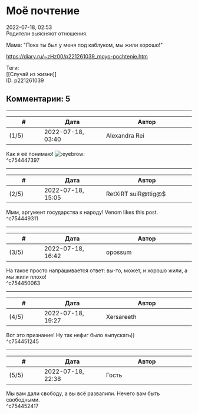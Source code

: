 Моё почтение
============

  
2022-07-18, 02:53  
 Родители выясняют отношения.   
   
 Мама: "Пока ты был у меня под каблуком, мы жили хорошо!"   
  
<https://diary.ru/~zHz00/p221261039_moyo-pochtenie.htm>  
  
Теги:  
[[Случай из жизни]]  
ID: p221261039  


Комментарии: 5
--------------

  


---



|         #         |              Дата              |                     Автор                     |           ID           |
| --- | --- | --- | --- |
| (1/5) | 2022-07-18, 03:40 | Alexandra Rei | c754447397 |

  
  Как я её понимаю! ![:eyebrow:](/picture/620531.gif)    
 ^c754447397

---



|         #         |              Дата              |                     Автор                     |           ID           |
| --- | --- | --- | --- |
| (2/5) | 2022-07-18, 15:05 | RetXiRT suiR@ttig@$ | c754449311 |

  
 Ммм, аргумент государства к народу! Venom likes this post.   
 ^c754449311

---



|         #         |              Дата              |                     Автор                     |           ID           |
| --- | --- | --- | --- |
| (3/5) | 2022-07-18, 16:42 | opossum | c754450063 |

  
 На такое просто напрашивается ответ: вы-то, может, и хорошо жили, а  *мы*  жили плохо!   
 ^c754450063

---



|         #         |              Дата              |                     Автор                     |           ID           |
| --- | --- | --- | --- |
| (4/5) | 2022-07-18, 19:27 | Xersareeth | c754451245 |

  
 Вот это признание! Ну так нефиг было выпускать))   
 ^c754451245

---



|         #         |              Дата              |                     Автор                     |           ID           |
| --- | --- | --- | --- |
| (5/5) | 2022-07-18, 22:38 | Гость | c754452417 |

  
 Мы вам дали свободу, а вы всё развалили. Нечего вам быть свободными.   
 ^c754452417